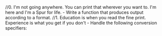 //0. I'm not going anywhere. You can print that wherever you want to. I'm here and I'm a Spur for life.
	- Write a function that produces output according to a format.
//1. Education is when you read the fine print. Experience is what you get if you don't
	- Handle the following conversion specifiers:
